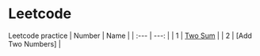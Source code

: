 # Leetcode
Leetcode practice
| Number      | Name     |
| :---        |          ---: |
| 1     | [Two Sum](https://github.com/sujingxian/Leetcode/blob/main/1.%20Two%20Sum)   |
| 2   | [Add Two Numbers]     |
